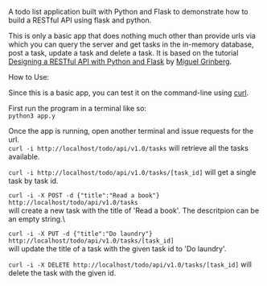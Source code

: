 A todo list application built with Python and Flask to demonstrate how to
build a RESTful API using flask and python.

This is only a basic app that does nothing much other than provide urls via
which you can query the server and get tasks in the in-memory database, post
a task, update a task and delete a task. It is based on the tutorial
[Designing a RESTful API with Python and Flask](https://blog.miguelgrinberg.com/post/designing-a-restful-api-with-python-and-flask)
by [Miguel Grinberg](https://blog.miguelgrinberg.com/author/Miguel%20Grinberg).

How to Use:

Since this is a basic app, you can test it on the command-line using [curl](http://curl.haxx.se/).

First run the program in a terminal like so:\
`python3 app.y`

Once the app is running, open another terminal and issue requests for the url.\
`curl -i http://localhost/todo/api/v1.0/tasks` will retrieve all the tasks available.

`curl -i http://localhost/todo/api/v1.0/tasks/[task_id]`
will get a single task by task id.

`curl -i -X POST -d {"title":"Read a book"} http://localhost/todo/api/v1.0/tasks`\
will create a new task with the title of 'Read a book'. The descritpion can be an empty string.\

`curl -i -X PUT -d {"title":"Do laundry"} http://localhost/todo/api/v1.0/tasks/[task_id]`\
will update the title of a task with the given task id to 'Do laundry'.

`curl -i -X DELETE http://localhost/todo/api/v1.0/tasks/[task_id]`
will delete the task with the given id.
